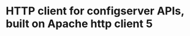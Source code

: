<!-- Copyright Yahoo. Licensed under the terms of the Apache 2.0 license. See LICENSE in the project root. -->
# HTTP client for configserver APIs, built on Apache http client 5
